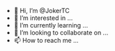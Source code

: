 - 👋 Hi, I’m @JokerTC
- 👀 I’m interested in ...
- 🌱 I’m currently learning ...
- 💞️ I’m looking to collaborate on ...
- 📫 How to reach me ...

<!---
JokerTC/JokerTC is a ✨ special ✨ repository because its `README.md` (this file) appears on your GitHub profile.
You can click the Preview link to take a look at your changes.
--->
